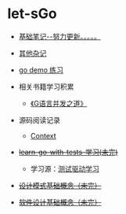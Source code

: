 <!--
 * @Author: 27
 * @LastEditors: 27
 * @Date: 2021-10-29 03:35:12
 * @LastEditTime: 2022-04-10 17:31:13
 * @FilePath: /let-sGo/README.md
 * @description: type some description
-->

# let-sGo

- [基础笔记--努力更新。。。。。](./note_markdown/基础笔记.md)
- [其他杂记](./jottings.md)
- [go demo 练习](prac_code_content/catagory.md)
- 相关书籍学习积累
  - [《G语言并发之道》](related_book_learn/Concurrency_in_go/learn_catagory.md)
- 源码阅读记录
  - [Context](./source_code_read/go-ctx-1.16.10/context-learn.md)

- [~~learn-go-with-tests-学习(未完)~~](./related_book_learn/learn_go_with_tests/0-catalog.md)
  - 学习源：[测试驱动学习](https://quii.gitbook.io/learn-go-with-tests/)
- [~~设计模式基础概念（未完）~~](./design-pattern/base_note/base_concept.md)
- [~~软件设计基础概念（未完）~~](./best_prac_explore/soft-design/base_concept.md)

